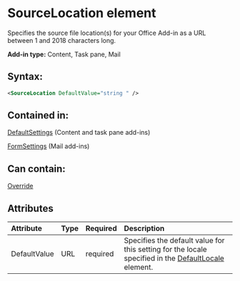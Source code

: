 
# SourceLocation element
Specifies the source file location(s) for your Office Add-in as a URL between 1 and 2018 characters long.

 **Add-in type:** Content, Task pane, Mail


## Syntax:


```XML
<SourceLocation DefaultValue="string " />
```


## Contained in:

[DefaultSettings](../../reference/manifest/defaultsettings.md) (Content and task pane add-ins)

[FormSettings](../../reference/manifest/formsettings.md) (Mail add-ins)


## Can contain:

[Override](../../reference/manifest/override.md)


## Attributes



|**Attribute**|**Type**|**Required**|**Description**|
|:-----|:-----|:-----|:-----|
|DefaultValue|URL|required|Specifies the default value for this setting for the locale specified in the [DefaultLocale](../../reference/manifest/defaultlocale.md) element.|
